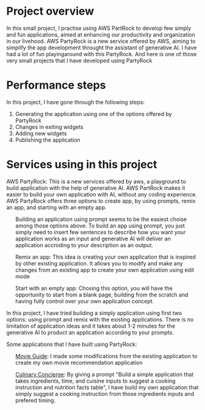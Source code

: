 <h1>Project overview</h1>
<p>In this small project, I practise using AWS PartRock to develop few simply and fun applications, aimed at enhancing our productivity and organization in our livehood. AWS PartyRock is a new service offered by AWS, aiming to simplify the app development throught the assistant of generative AI. I have had a lot of fun playingaround with this PartyRock. And here is one of those very small projects that I have developed using PartyRock</p>

<h1>Performance steps</h1>
<p>In this project, I have gone through the following steps:</p>
<ol>
    <li>Generating the application using one of the options offered by PartyRock</li>
    <li>Changes in exiting widgets</li>
    <li>Adding new widgets</li>
    <li>Publishing the application</li>
</ol>

<h1>Services using in this project</h1>
<p>AWS PartyRock: This is a new services offered by aws, a playground to build application with the help of generative AI. AWS PartRock makes it easier to build your own application with AI, without any coding experience. AWS PartyRock offers three options to create app, by using prompts, remix an app, and starting with an empty app.</p> 

<ul>Building an application using prompt seems to be the easiest choise among those options above. To build an app using prompt, you just simply need to insert few sentences to describe how you want your application works as an input and generative AI will deliver an application accroding to your description as an output. </ul>

<ul>Remix an app: This idea is creating your own application that is inspired by other existing application. It allows you to modify and make any changes from an existing app to create your own application using edit mode</ul>

<ul>Start with an empty app: Chosing this option, you will have the opportunity to start from a blank page, building from the scratch and having fully control over your own application concept.</ul>

<p>In this project, I have tried building a simply application using first two options: using prompt and remix with the existing applications. There is no limitation of application ideas and it takes about 1-2 minutes for the generative AI to product an application according to your prompts.</p>

<p>Some applications that I have built using PartyRock:</p>

<ul> <a href="https://partyrock.aws/u/juliusphung/SW3NsNuke/Movie-Guide">Movie Guide</a>: I made some modifications from the existing application to create my own movie recommendation application</ul>

<ul> <a href="https://partyrock.aws/u/juliusphung/Co32IvBjS/Culinary-Concierge">Culinary Concierge</a>: By giving a prompt "Build a simple application that takes ingredients, time, and cuisine inputs to suggest a cooking instruction and nutrition facts table", I have build my own application that simply suggest a cooking instruction from those ingredients inputs and prefered timing.</ul>

